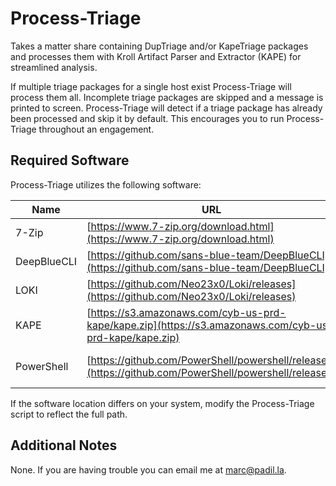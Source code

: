 # Process-Triage

Takes a matter share containing DupTriage and/or KapeTriage packages and processes them with Kroll Artifact Parser and Extractor (KAPE) for streamlined analysis.

If multiple triage packages for a single host exist Process-Triage will process them all. Incomplete triage packages are skipped and a message is printed to screen. Process-Triage will detect if a triage package has already been processed and skip it by default. This encourages you to run Process-Triage throughout an engagement.

## Required Software

Process-Triage utilizes the following software:

|Name|URL|Expected Location|Note|
|----|----|----|----|
|7-Zip|[https://www.7-zip.org/download.html](https://www.7-zip.org/download.html)|`C:\Program Files\7-Zip\7z.exe`||
|DeepBlueCLI|[https://github.com/sans-blue-team/DeepBlueCLI](https://github.com/sans-blue-team/DeepBlueCLI)|`C:\tools\DeepBlueCLI\DeepBlue.ps1`||
|LOKI|[https://github.com/Neo23x0/Loki/releases](https://github.com/Neo23x0/Loki/releases)|`C:\tools\loki\loki.exe`||
|KAPE|[https://s3.amazonaws.com/cyb-us-prd-kape/kape.zip](https://s3.amazonaws.com/cyb-us-prd-kape/kape.zip)|`C:\tools\KAPE\kape.exe`||
|PowerShell|[https://github.com/PowerShell/powershell/releases](https://github.com/PowerShell/powershell/releases)||Version 7.x or above.|

If the software location differs on your system, modify the Process-Triage script to reflect the full path.

## Additional Notes

None. If you are having trouble you can email me at [marc@padil.la](mailto:marc@padil.la).

